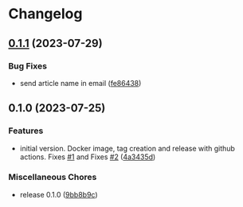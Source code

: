 # Changelog

## [0.1.1](https://github.com/natilou/wallabag-kindle-consumer/compare/v0.1.0...v0.1.1) (2023-07-29)


### Bug Fixes

* send article name in email ([fe86438](https://github.com/natilou/wallabag-kindle-consumer/commit/fe8643864964def2f8560812a83c66eb76a2050c))

## 0.1.0 (2023-07-25)


### Features

* initial version. Docker image, tag creation and release with github actions. Fixes [#1](https://github.com/natilou/wallabag-kindle-consumer/issues/1) and Fixes [#2](https://github.com/natilou/wallabag-kindle-consumer/issues/2) ([4a3435d](https://github.com/natilou/wallabag-kindle-consumer/commit/4a3435dab5d2fa3c548841e10bca39557fda7d44))


### Miscellaneous Chores

* release 0.1.0 ([9bb8b9c](https://github.com/natilou/wallabag-kindle-consumer/commit/9bb8b9c8cd41e91a8470dcc588f56b5e9b511e75))
